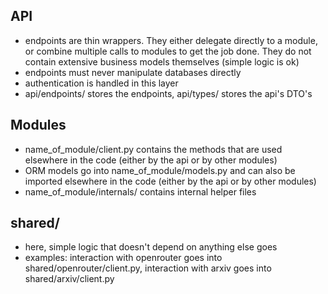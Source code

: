 



## API

- endpoints are thin wrappers. They either delegate directly to a module, or combine multiple calls to modules to get the job done. They do not contain extensive business models themselves (simple logic is ok)
- endpoints must never manipulate databases directly
- authentication is handled in this layer
- api/endpoints/ stores the endpoints, api/types/ stores the api's DTO's


## Modules

- name_of_module/client.py contains the methods that are used elsewhere in the code (either by the api or by other modules)
- ORM models go into name_of_module/models.py and can also be imported elsewhere in the code (either by the api or by other modules)
- name_of_module/internals/ contains internal helper files


## shared/

- here, simple logic that doesn't depend on anything else goes
- examples: interaction with openrouter goes into shared/openrouter/client.py, interaction with arxiv goes into shared/arxiv/client.py 
